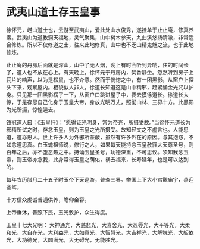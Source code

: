 # 武夷山道士存玉皇事

徐怀元，崂山道士也，云游至武夷山，爱此处山水俊秀，遂挂单于止止庵，修真养素。武夷山为道教洞天福地，灵气聚集，山中树木参天，九曲溪悠扬清澈，非常适合修炼。所以不仅修道之士，往来此地修真，山中也不乏山精鬼魅之流，也于此地修炼。

止止庵的丹房后面就是深山，山中了无人烟，晚上有时会听到异响，住的时间长了，道人也不放在心上。有天晚上，徐怀元于丹房内，焚香静坐。忽然听到房子上瓦片的响声，以为是松鼠，也不介意。然而于恍惚之中，有一团黑影，从窗户上探头下来，观察屋内。相貌似人非人，徐道长知道这是山中精邪，赶紧诵金光咒以护身。只见那一团黑影楞了一下，从窗户口跳进屋子中，要去摸徐道长。徐道长大惊，于是存思自己化身于玉皇大帝，身放光明万丈，照彻山林、三界十方。此黑影为光所摄，惊惶遁去。

铁冠道人曰：《玉皇忏》：“愿得证光明身，常为帝光，所摄受故。”当徐怀元道长为邪精所试之时，存念玉皇，则为玉皇之光所摄受。故知经文之不虚言也。人能思道，道亦思人。世上许多人为外邪所蒙蔽，虽然有许多外在的原因。与其抱怨，不如念道思真。白玉蟾祖师说，修行之人，如果每天能持念玉皇赦罪大天尊圣号，则百年之后，亦不堕恶趣之中。持诵玉皇圣号，功德深重，不可思议。须知我念玉帝，则玉帝亦念我，此身常得玉皇之荫佑，祸去福来，长寿延年，也是可以达到的。

每年农历腊月二十五子时玉帝下天巡游，普查三界。举国上下大小宫觀庙宇，恭迎銮驾。

十方信众虔诚普通供养，瞻仰金容。

上帝垂沐，普照下民，玉光敷护，众生得度。

玉皇十七大光明： 大神通光，大慈悲光，大喜舍光，大忍辱光，大平等光，大柔和光，大自在光，大利益光，大如意光，大智慧光，大吉祥光，大解脱光，大皈依光，大功德光，大圆满光，大无碍光，无能胜光。
